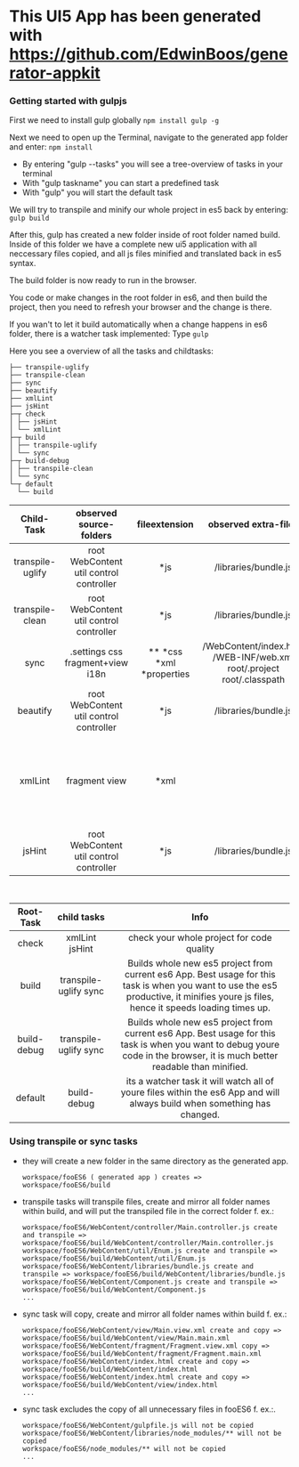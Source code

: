 # This UI5 App has been generated with https://github.com/EdwinBoos/generator-appkit

<h3> Getting started with gulpjs </h3>

First we need to install gulp globally 
```npm install gulp -g ```

Next we need to open up the Terminal, navigate to the generated app folder and enter: ```npm install ```
*  By entering "gulp --tasks" you will see a tree-overview of tasks in your terminal 
* With "gulp taskname" you can start a predefined task 
* With "gulp" you will start the default task

We will try to transpile and minify our whole project in es5 back by entering: ```gulp build ```

After this, gulp has created a new folder inside of root folder named build.
Inside of this folder we have a complete new ui5 application with all neccessary files copied, and all js files minified and translated back in es5 syntax.

The build folder is now ready to run in the browser.

You code or make changes in the root folder in es6, and then build the project, then you need to refresh your browser and the change is there.

If you wan't to let it build automatically when a change happens in es6 folder, there is a watcher task implemented: Type  ```gulp ```


Here you see a overview of all the tasks and childtasks:

```
├── transpile-uglify 
├── transpile-clean
├── sync
├── beautify 
├── xmlLint
├── jsHint
├─┬ check
│ ├── jsHint
│ └── xmlLint
├─┬ build
│ ├── transpile-uglify
│ └── sync
├─┬ build-debug
│ ├── transpile-clean
│ └── sync
└─┬ default
  └── build 
```



| Child-Task | observed source-folders | fileextension | observed extra-files | action |
| :-----: | :-: | :-: | :-: |:-: |
| transpile-uglify  | root WebContent util control controller | *js | /libraries/bundle.js | Transpiles all es6 files back to es5 (minified/uglified) |
| transpile-clean  | root WebContent util control controller | *js | /libraries/bundle.js | Transpiles all es6 files back to es5 |
| sync | .settings  css fragment+view i18n | ** *css *xml *properties  | /WebContent/index.html /WEB-INF/web.xml root/.project root/.classpath |  Copies  all necessary files from ES6 to ES5 folder |
| beautify  | root WebContent util control controller | *js | /libraries/bundle.js | Prettify your es6 project |
| xmlLint | fragment view | *xml | | Parses all your xml-views and xml-fragments and gives a more detailed error than the ui5 framework ( with line and char )
| jsHint  | root WebContent util control controller | *js | /libraries/bundle.js | Code-Quality Tool that checks your js-code quality.

<br>

| Root-Task | child tasks | Info |
| :-----: | :-: | :-: |
| check | xmlLint jsHint | check your whole project for code quality 
| build | transpile-uglify sync | Builds whole new es5 project from current es6 App. Best usage for this task is when you want to use the es5 productive, it minifies youre js files, hence it speeds loading times up.
| build-debug | transpile-uglify sync | Builds whole new es5 project from current es6 App. Best usage for this task is when you want to debug youre code in the browser, it is much better readable than minified.
| default | build-debug | its a watcher task it will watch all of youre files within the es6 App and will always build when something has changed.

<h3> Using transpile or sync tasks </h3>

- they will create a new folder in the same directory as the generated app.

   ``` workspace/fooES6 ( generated app ) creates => workspace/fooES6/build ```
   
   
- transpile tasks will transpile files, create and mirror all folder names within build, and will put the transpiled file in the correct folder f. ex.:
   
   ``` workspace/fooES6/WebContent/controller/Main.controller.js create and transpile => workspace/fooES6/build/WebContent/controller/Main.controller.js ```<br> 
   ``` workspace/fooES6/WebContent/util/Enum.js create and transpile => workspace/fooES6/build/WebContent/util/Enum.js ``` <br>
   ``` workspace/fooES6/WebContent/libraries/bundle.js create and transpile => workspace/fooES6/build/WebContent/libraries/bundle.js ```  <br>
   ``` workspace/fooES6/WebContent/Component.js create and transpile => workspace/fooES6/build/WebContent/Component.js ``` <br>
   ``` ... ```

-  sync task will copy, create and mirror all folder names within build f. ex.: 
 
   ``` workspace/fooES6/WebContent/view/Main.view.xml create and copy => workspace/fooES6/build/WebContent/view/Main.main.xml ```   <br> 
   ``` workspace/fooES6/WebContent/fragment/Fragment.view.xml copy => workspace/fooES6/build/WebContent/fragment/Fragment.main.xml ```   <br> 
   ``` workspace/fooES6/WebContent/index.html create and copy => workspace/fooES6/build/WebContent/index.html ```    <br>
   ``` workspace/fooES6/WebContent/index.html create and copy => workspace/fooES6/build/WebContent/view/index.html ``` <br>
   ``` ... ```

- sync task excludes the copy of all unnecessary files in fooES6 f. ex.:.

   ``` workspace/fooES6/WebContent/gulpfile.js will not be copied ```   <br>
   ``` workspace/fooES6/WebContent/libraries/node_modules/** will not be copied ``` <br>
   ``` workspace/fooES6/node_modules/** will not be copied ``` <br> 
   ``` ... ```



